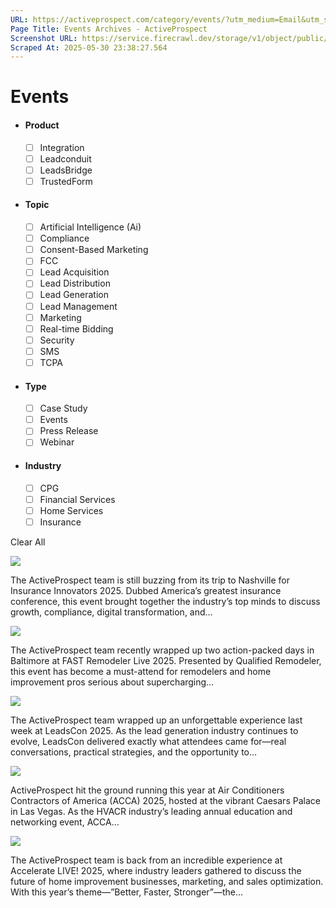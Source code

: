 ```yaml
---
URL: https://activeprospect.com/category/events/?utm_medium=Email&utm_source=Website&utm_campaign=AP-Email-InsideCBM-Nov
Page Title: Events Archives - ActiveProspect
Screenshot URL: https://service.firecrawl.dev/storage/v1/object/public/media/screenshot-93a6cab2-bc7f-4455-82ca-ccf2f520e1da.png
Scraped At: 2025-05-30 23:38:27.564
---
```

# Events



- #### Product


  - [ ] Integration
  - [ ] Leadconduit
  - [ ] LeadsBridge
  - [ ] TrustedForm
- #### Topic


  - [ ] Artificial Intelligence (Ai)
  - [ ] Compliance
  - [ ] Consent-Based Marketing
  - [ ] FCC
  - [ ] Lead Acquisition
  - [ ] Lead Distribution
  - [ ] Lead Generation
  - [ ] Lead Management
  - [ ] Marketing
  - [ ] Real-time Bidding
  - [ ] Security
  - [ ] SMS
  - [ ] TCPA
- #### Type


  - [ ] Case Study
  - [ ] Events
  - [ ] Press Release
  - [ ] Webinar
- #### Industry


  - [ ] CPG
  - [ ] Financial Services
  - [ ] Home Services
  - [ ] Insurance

Clear All

![](https://activeprospect.com/wp-content/uploads/2025/05/InsInnovators_25_Preview-400x300.png)



The ActiveProspect team is still buzzing from its trip to Nashville for Insurance Innovators 2025. Dubbed America’s greatest insurance conference, this event brought together the industry’s top minds to discuss growth, compliance, digital transformation, and…


![](https://activeprospect.com/wp-content/uploads/2025/05/FAST_25_Preview-400x300.png)



The ActiveProspect team recently wrapped up two action-packed days in Baltimore at FAST Remodeler Live 2025. Presented by Qualified Remodeler, this event has become a must-attend for remodelers and home improvement pros serious about supercharging…


![](https://activeprospect.com/wp-content/uploads/2025/04/LeadsCon_25_Preview-400x300.png)



The ActiveProspect team wrapped up an unforgettable experience last week at LeadsCon 2025. As the lead generation industry continues to evolve, LeadsCon delivered exactly what attendees came for—real conversations, practical strategies, and the opportunity to…


![](https://activeprospect.com/wp-content/uploads/2025/04/ACCA_25_Preview-400x300.png)



ActiveProspect hit the ground running this year at Air Conditioners Contractors of America (ACCA) 2025, hosted at the vibrant Caesars Palace in Las Vegas. As the HVACR industry’s leading annual education and networking event, ACCA…


![](https://activeprospect.com/wp-content/uploads/2025/02/Accelerate_25_Preview-400x300.png)



The ActiveProspect team is back from an incredible experience at Accelerate LIVE! 2025, where industry leaders gathered to discuss the future of home improvement businesses, marketing, and sales optimization. With this year’s theme—”Better, Faster, Stronger”—the…



